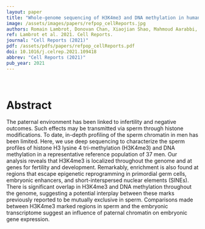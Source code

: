 ```yaml
---
layout: paper
title: "Whole-genome sequencing of H3K4me3 and DNA methylation in human sperm reveals regions of overlap linked to fertility and development"
image: /assets/images/papers/refpop_cellReports.jpg
authors: Romain Lambrot, Donovan Chan, Xiaojian Shao, Mahmoud Aarabbi, Toni Kwan, Guillaume Bourque, Sergey Moskovtsev, Clifford Librach, Jacquetta Trasler, Vanessa Dumeaux", Sarah Kimmins". ("co-corresponding authors)
ref: Lambrot et al. 2021. Cell Reports.
journal: "Cell Reports (2021)"
pdf: /assets/pdfs/papers/refpop_cellReports.pdf
doi: 10.1016/j.celrep.2021.109418
abbrev: "Cell Reports (2021)"
pub_year: 2021
---
```


<br />
<div data-badge-popover="right" data-badge-type="donut" data-hide-no-mentions="true" class="altmetric-embed"></div>

# Abstract
The paternal environment has been linked to infertility and negative outcomes. Such effects may be transmitted via sperm through histone modifications. To date, in-depth profiling of the sperm chromatin in men has been limited. Here, we use deep sequencing to characterize the sperm profiles of histone H3 lysine 4 tri-methylation (H3K4me3) and DNA methylation in a representative reference population of 37 men. Our analysis reveals that H3K4me3 is localized throughout the genome and at genes for fertility and development. Remarkably, enrichment is also found at regions that escape epigenetic reprogramming in primordial germ cells, embryonic enhancers, and short-interspersed nuclear elements (SINEs). There is significant overlap in H3K4me3 and DNA methylation throughout the genome, suggesting a potential interplay between these marks previously reported to be mutually exclusive in sperm. Comparisons made between H3K4me3 marked regions in sperm and the embryonic transcriptome suggest an influence of paternal chromatin on embryonic gene expression.
